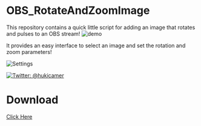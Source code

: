 
# OBS_RotateAndZoomImage
This repository contains a quick little script for adding an image that rotates and pulses to an OBS stream!
![demo](https://user-images.githubusercontent.com/36249705/115948973-76833e00-a49f-11eb-975f-d5550010eaa2.gif)

It provides an easy interface to select an image and set the rotation and zoom parameters!

![Settings](https://user-images.githubusercontent.com/36249705/115948975-7be08880-a49f-11eb-9b30-b92e7494714b.png)

<a href="https://twitter.com/SamuelSVD">
    <img src="https://img.shields.io/badge/contact-%40SamuelSVD-blue.svg?style=flat" alt="Twitter: @hukicamer" />
</a>

# Download
<a href='RotateAndZoomImage.lua' download>Click Here</a>
